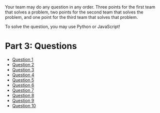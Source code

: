 Your team may do any question in any order. Three points for the first team that solves a problem, two points for the second team that solves the problem, and one point for the third team that solves that problem.

To solve the question, you may use Python or JavaScript!

# Part 3: Questions
  * [Question 1](https://jc-sot.github.io/rally/questions/q1)
  * [Question 2](https://jc-sot.github.io/rally/questions/q2)
  * [Question 3](https://jc-sot.github.io/rally/questions/q3)
  * [Question 4](https://jc-sot.github.io/rally/questions/q4)
  * [Question 5](https://jc-sot.github.io/rally/questions/q5)
  * [Question 6](https://jc-sot.github.io/rally/questions/q6)
  * [Question 7](https://jc-sot.github.io/rally/questions/q7)
  * [Question 8](https://jc-sot.github.io/rally/questions/q8)
  * [Question 9](https://jc-sot.github.io/rally/questions/q9)
  * [Question 10](https://jc-sot.github.io/rally/questions/q10)


